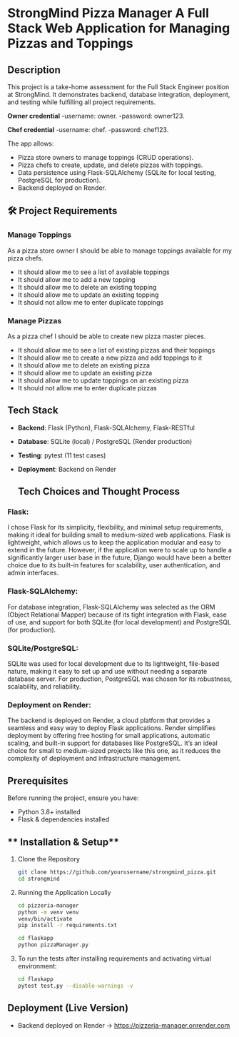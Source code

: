 # StrongMind Pizza Manager A Full Stack Web Application for Managing Pizzas and Toppings

## Description

This project is a take-home assessment for the Full Stack Engineer position at StrongMind. It demonstrates backend, database integration, deployment, and testing while fulfilling all project requirements.

**Owner credential**
-username: owner.
-password: owner123.

**Chef credential**
-username: chef.
-password: chef123.

The app allows: 

- Pizza store owners to manage toppings (CRUD operations).
- Pizza chefs to create, update, and delete pizzas with toppings.
- Data persistence using Flask-SQLAlchemy (SQLite for local testing, PostgreSQL for production).
- Backend deployed on Render.

## 🛠 Project Requirements

### Manage Toppings
As a pizza store owner I should be able to manage toppings available for my pizza chefs.

- It should allow me to see a list of available toppings
- It should allow me to add a new topping
- It should allow me to delete an existing topping
- It should allow me to update an existing topping
- It should not allow me to enter duplicate toppings

### Manage Pizzas
As a pizza chef I should be able to create new pizza master pieces.

- It should allow me to see a list of existing pizzas and their toppings
- It should allow me to create a new pizza and add toppings to it
- It should allow me to delete an existing pizza
- It should allow me to update an existing pizza
- It should allow me to update toppings on an existing pizza
- It should not allow me to enter duplicate pizzas

## Tech Stack

- **Backend**: Flask (Python), Flask-SQLAlchemy, Flask-RESTful
- **Database**: SQLite (local) / PostgreSQL (Render production)
- **Testing**: pytest (11 test cases)
- **Deployment**: Backend on Render

  ## Tech Choices and Thought Process

### **Flask**:
I chose Flask for its simplicity, flexibility, and minimal setup requirements, making it ideal for building small to medium-sized web applications. Flask is lightweight, which allows us to keep the application modular and easy to extend in the future. However, if the application were to scale up to handle a significantly larger user base in the future, Django would have been a better choice due to its built-in features for scalability, user authentication, and admin interfaces.


### **Flask-SQLAlchemy**:
For database integration, Flask-SQLAlchemy was selected as the ORM (Object Relational Mapper) because of its tight integration with Flask, ease of use, and support for both SQLite (for local development) and PostgreSQL (for production). 

### **SQLite/PostgreSQL**:
SQLite was used for local development due to its lightweight, file-based nature, making it easy to set up and use without needing a separate database server. For production, PostgreSQL was chosen for its robustness, scalability, and reliability. 

### **Deployment on Render**:
The backend is deployed on Render, a cloud platform that provides a seamless and easy way to deploy Flask applications. Render simplifies deployment by offering free hosting for small applications, automatic scaling, and built-in support for databases like PostgreSQL. It’s an ideal choice for small to medium-sized projects like this one, as it reduces the complexity of deployment and infrastructure management.

## Prerequisites

Before running the project, ensure you have:

- Python 3.8+ installed
- Flask & dependencies installed

## ** Installation & Setup**

1. Clone the Repository
    ```bash
    git clone https://github.com/yourusername/strongmind_pizza.git
    cd strongmind
    ```

2. Running the Application Locally
    ```bash
    cd pizzeria-manager
    python -m venv venv
    venv/bin/activate
    pip install -r requirements.txt

    cd flaskapp
    python pizzaManager.py
    ```

3. To run the tests after installing requirements and activating virtual environment:
    ```bash
    cd flaskapp
    pytest test.py --disable-warnings -v
    ```

## Deployment (Live Version)
- Backend deployed on Render → https://pizzeria-manager.onrender.com

